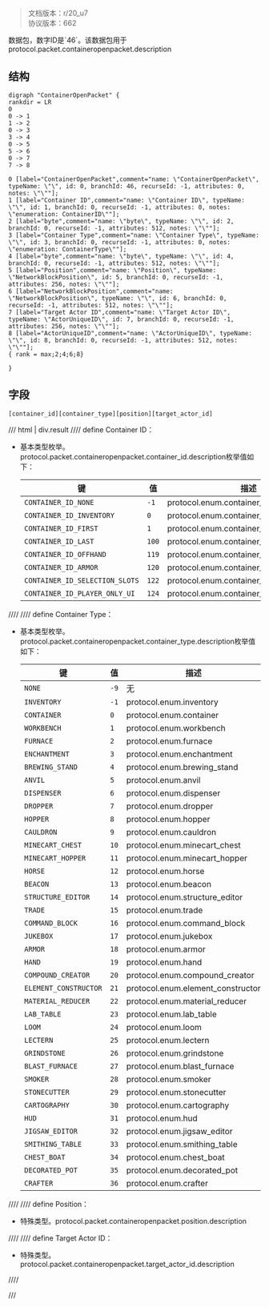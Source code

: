 # <!-- md:samp ContainerOpenPacket -->

> 文档版本：r/20_u7<br/>协议版本：662

<!-- md:samp ContainerOpenPacket -->数据包，数字ID是`46`。该数据包用于protocol.packet.containeropenpacket.description

## 结构

```viz
digraph "ContainerOpenPacket" {
rankdir = LR
0
0 -> 1
1 -> 2
0 -> 3
3 -> 4
0 -> 5
5 -> 6
0 -> 7
7 -> 8

0 [label="ContainerOpenPacket",comment="name: \"ContainerOpenPacket\", typeName: \"\", id: 0, branchId: 46, recurseId: -1, attributes: 0, notes: \"\""];
1 [label="Container ID",comment="name: \"Container ID\", typeName: \"\", id: 1, branchId: 0, recurseId: -1, attributes: 0, notes: \"enumeration: ContainerID\""];
2 [label="byte",comment="name: \"byte\", typeName: \"\", id: 2, branchId: 0, recurseId: -1, attributes: 512, notes: \"\""];
3 [label="Container Type",comment="name: \"Container Type\", typeName: \"\", id: 3, branchId: 0, recurseId: -1, attributes: 0, notes: \"enumeration: ContainerType\""];
4 [label="byte",comment="name: \"byte\", typeName: \"\", id: 4, branchId: 0, recurseId: -1, attributes: 512, notes: \"\""];
5 [label="Position",comment="name: \"Position\", typeName: \"NetworkBlockPosition\", id: 5, branchId: 0, recurseId: -1, attributes: 256, notes: \"\""];
6 [label="NetworkBlockPosition",comment="name: \"NetworkBlockPosition\", typeName: \"\", id: 6, branchId: 0, recurseId: -1, attributes: 512, notes: \"\""];
7 [label="Target Actor ID",comment="name: \"Target Actor ID\", typeName: \"ActorUniqueID\", id: 7, branchId: 0, recurseId: -1, attributes: 256, notes: \"\""];
8 [label="ActorUniqueID",comment="name: \"ActorUniqueID\", typeName: \"\", id: 8, branchId: 0, recurseId: -1, attributes: 512, notes: \"\""];
{ rank = max;2;4;6;8}

}

```

## 字段

```title='ContainerOpenPacket'
[container_id][container_type][position][target_actor_id]
```

/// html | div.result
//// define
Container ID：<!-- md:samp byte -->

- 基本类型枚举。protocol.packet.containeropenpacket.container_id.description枚举值如下：

  |键|值|描述|
  |---|---|---|
  |`CONTAINER_ID_NONE`|`-1`|protocol.enum.container_id_none|
  |`CONTAINER_ID_INVENTORY`|`0`|protocol.enum.container_id_inventory|
  |`CONTAINER_ID_FIRST`|`1`|protocol.enum.container_id_first|
  |`CONTAINER_ID_LAST`|`100`|protocol.enum.container_id_last|
  |`CONTAINER_ID_OFFHAND`|`119`|protocol.enum.container_id_offhand|
  |`CONTAINER_ID_ARMOR`|`120`|protocol.enum.container_id_armor|
  |`CONTAINER_ID_SELECTION_SLOTS`|`122`|protocol.enum.container_id_selection_slots|
  |`CONTAINER_ID_PLAYER_ONLY_UI`|`124`|protocol.enum.container_id_player_only_ui|



////
//// define
Container Type：<!-- md:samp byte -->

- 基本类型枚举。protocol.packet.containeropenpacket.container_type.description枚举值如下：

  |键|值|描述|
  |---|---|---|
  |`NONE`|`-9`|无|
  |`INVENTORY`|`-1`|protocol.enum.inventory|
  |`CONTAINER`|`0`|protocol.enum.container|
  |`WORKBENCH`|`1`|protocol.enum.workbench|
  |`FURNACE`|`2`|protocol.enum.furnace|
  |`ENCHANTMENT`|`3`|protocol.enum.enchantment|
  |`BREWING_STAND`|`4`|protocol.enum.brewing_stand|
  |`ANVIL`|`5`|protocol.enum.anvil|
  |`DISPENSER`|`6`|protocol.enum.dispenser|
  |`DROPPER`|`7`|protocol.enum.dropper|
  |`HOPPER`|`8`|protocol.enum.hopper|
  |`CAULDRON`|`9`|protocol.enum.cauldron|
  |`MINECART_CHEST`|`10`|protocol.enum.minecart_chest|
  |`MINECART_HOPPER`|`11`|protocol.enum.minecart_hopper|
  |`HORSE`|`12`|protocol.enum.horse|
  |`BEACON`|`13`|protocol.enum.beacon|
  |`STRUCTURE_EDITOR`|`14`|protocol.enum.structure_editor|
  |`TRADE`|`15`|protocol.enum.trade|
  |`COMMAND_BLOCK`|`16`|protocol.enum.command_block|
  |`JUKEBOX`|`17`|protocol.enum.jukebox|
  |`ARMOR`|`18`|protocol.enum.armor|
  |`HAND`|`19`|protocol.enum.hand|
  |`COMPOUND_CREATOR`|`20`|protocol.enum.compound_creator|
  |`ELEMENT_CONSTRUCTOR`|`21`|protocol.enum.element_constructor|
  |`MATERIAL_REDUCER`|`22`|protocol.enum.material_reducer|
  |`LAB_TABLE`|`23`|protocol.enum.lab_table|
  |`LOOM`|`24`|protocol.enum.loom|
  |`LECTERN`|`25`|protocol.enum.lectern|
  |`GRINDSTONE`|`26`|protocol.enum.grindstone|
  |`BLAST_FURNACE`|`27`|protocol.enum.blast_furnace|
  |`SMOKER`|`28`|protocol.enum.smoker|
  |`STONECUTTER`|`29`|protocol.enum.stonecutter|
  |`CARTOGRAPHY`|`30`|protocol.enum.cartography|
  |`HUD`|`31`|protocol.enum.hud|
  |`JIGSAW_EDITOR`|`32`|protocol.enum.jigsaw_editor|
  |`SMITHING_TABLE`|`33`|protocol.enum.smithing_table|
  |`CHEST_BOAT`|`34`|protocol.enum.chest_boat|
  |`DECORATED_POT`|`35`|protocol.enum.decorated_pot|
  |`CRAFTER`|`36`|protocol.enum.crafter|



////
//// define
Position：[<!-- md:samp NetworkBlockPosition -->](../types/networkblockposition.md)

- 特殊类型。protocol.packet.containeropenpacket.position.description


////
//// define
Target Actor ID：[<!-- md:samp ActorUniqueID -->](../types/actoruniqueid.md)

- 特殊类型。protocol.packet.containeropenpacket.target_actor_id.description


////

///

